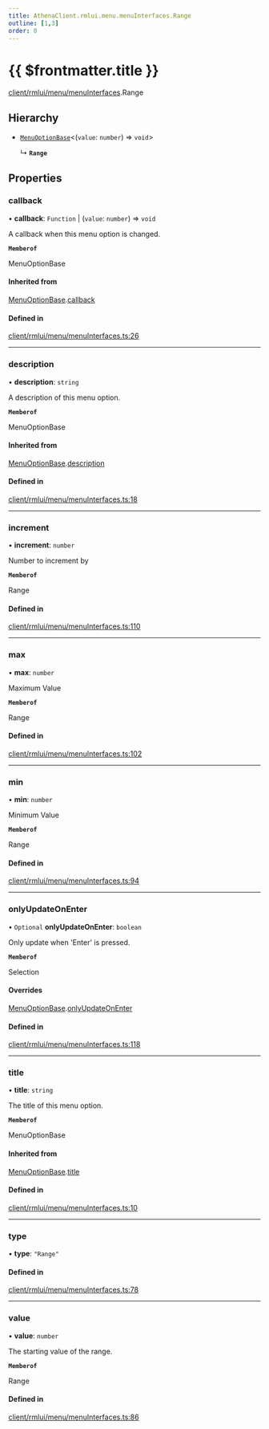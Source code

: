 ```yaml
---
title: AthenaClient.rmlui.menu.menuInterfaces.Range
outline: [1,3]
order: 0
---
```


# {{ $frontmatter.title }}


[client/rmlui/menu/menuInterfaces](../modules/client_rmlui_menu_menuInterfaces.md).Range

## Hierarchy

- [`MenuOptionBase`](client_rmlui_menu_menuInterfaces_Internal_MenuOptionBase.md)<(`value`: `number`) => `void`\>

  ↳ **`Range`**

## Properties

### callback

• **callback**: `Function` \| (`value`: `number`) => `void`

A callback when this menu option is changed.

**`Memberof`**

MenuOptionBase

#### Inherited from

[MenuOptionBase](client_rmlui_menu_menuInterfaces_Internal_MenuOptionBase.md).[callback](client_rmlui_menu_menuInterfaces_Internal_MenuOptionBase.md#callback)

#### Defined in

[client/rmlui/menu/menuInterfaces.ts:26](https://github.com/Stuyk/altv-athena/blob/627294b/src/core/client/rmlui/menu/menuInterfaces.ts#L26)

___

### description

• **description**: `string`

A description of this menu option.

**`Memberof`**

MenuOptionBase

#### Inherited from

[MenuOptionBase](client_rmlui_menu_menuInterfaces_Internal_MenuOptionBase.md).[description](client_rmlui_menu_menuInterfaces_Internal_MenuOptionBase.md#description)

#### Defined in

[client/rmlui/menu/menuInterfaces.ts:18](https://github.com/Stuyk/altv-athena/blob/627294b/src/core/client/rmlui/menu/menuInterfaces.ts#L18)

___

### increment

• **increment**: `number`

Number to increment by

**`Memberof`**

Range

#### Defined in

[client/rmlui/menu/menuInterfaces.ts:110](https://github.com/Stuyk/altv-athena/blob/627294b/src/core/client/rmlui/menu/menuInterfaces.ts#L110)

___

### max

• **max**: `number`

Maximum Value

**`Memberof`**

Range

#### Defined in

[client/rmlui/menu/menuInterfaces.ts:102](https://github.com/Stuyk/altv-athena/blob/627294b/src/core/client/rmlui/menu/menuInterfaces.ts#L102)

___

### min

• **min**: `number`

Minimum Value

**`Memberof`**

Range

#### Defined in

[client/rmlui/menu/menuInterfaces.ts:94](https://github.com/Stuyk/altv-athena/blob/627294b/src/core/client/rmlui/menu/menuInterfaces.ts#L94)

___

### onlyUpdateOnEnter

• `Optional` **onlyUpdateOnEnter**: `boolean`

Only update when 'Enter' is pressed.

**`Memberof`**

Selection

#### Overrides

[MenuOptionBase](client_rmlui_menu_menuInterfaces_Internal_MenuOptionBase.md).[onlyUpdateOnEnter](client_rmlui_menu_menuInterfaces_Internal_MenuOptionBase.md#onlyUpdateOnEnter)

#### Defined in

[client/rmlui/menu/menuInterfaces.ts:118](https://github.com/Stuyk/altv-athena/blob/627294b/src/core/client/rmlui/menu/menuInterfaces.ts#L118)

___

### title

• **title**: `string`

The title of this menu option.

**`Memberof`**

MenuOptionBase

#### Inherited from

[MenuOptionBase](client_rmlui_menu_menuInterfaces_Internal_MenuOptionBase.md).[title](client_rmlui_menu_menuInterfaces_Internal_MenuOptionBase.md#title)

#### Defined in

[client/rmlui/menu/menuInterfaces.ts:10](https://github.com/Stuyk/altv-athena/blob/627294b/src/core/client/rmlui/menu/menuInterfaces.ts#L10)

___

### type

• **type**: ``"Range"``

#### Defined in

[client/rmlui/menu/menuInterfaces.ts:78](https://github.com/Stuyk/altv-athena/blob/627294b/src/core/client/rmlui/menu/menuInterfaces.ts#L78)

___

### value

• **value**: `number`

The starting value of the range.

**`Memberof`**

Range

#### Defined in

[client/rmlui/menu/menuInterfaces.ts:86](https://github.com/Stuyk/altv-athena/blob/627294b/src/core/client/rmlui/menu/menuInterfaces.ts#L86)
